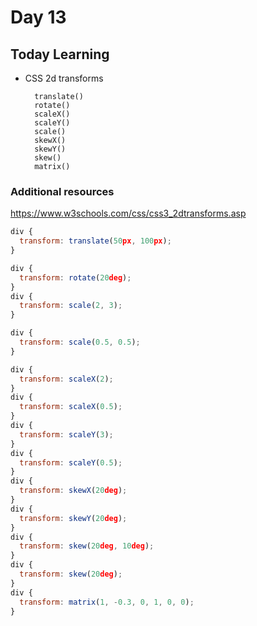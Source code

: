 # Day 13

## **Today Learning**

- CSS 2d transforms

        translate()
        rotate()
        scaleX()
        scaleY()
        scale()
        skewX()
        skewY()
        skew()
        matrix()

### Additional resources

https://www.w3schools.com/css/css3_2dtransforms.asp

```jsx
div {
  transform: translate(50px, 100px);
}

div {
  transform: rotate(20deg);
}
div {
  transform: scale(2, 3);
}

div {
  transform: scale(0.5, 0.5);
}

div {
  transform: scaleX(2);
}
div {
  transform: scaleX(0.5);
}
div {
  transform: scaleY(3);
}
div {
  transform: scaleY(0.5);
}
div {
  transform: skewX(20deg);
}
div {
  transform: skewY(20deg);
}
div {
  transform: skew(20deg, 10deg);
}
div {
  transform: skew(20deg);
}
div {
  transform: matrix(1, -0.3, 0, 1, 0, 0);
}
```
